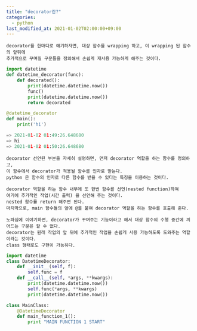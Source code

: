 ```yaml
---
title: "decorator란?"
categories: 
  - python
last_modified_at: 2021-01-02T02:00:00+09:00
---
```

    decorator를 한마디로 얘기하자면, 대상 함수를 wrapping 하고, 이 wrapping 된 함수의 앞뒤에
    추가적으로 꾸며질 구문들을 정의해서 손쉽게 재사용 가능하게 해주는 것이다.
    
```python
import datetime
def datetime_decorator(func):
    def decorated():
        print(datetime.datetime.now())
        func()
        print(datetime.datetime.now())
        return decorated

@datetime_decorator
def main():
    print('hi')

=> 2021-01-02 01:49:26.648680
=> hi
=> 2021-01-02 01:50:26.648680
```

    decorator 선언된 부분을 자세히 설명하면, 먼저 decorator 역할을 하는 함수를 정의하고,
    이 함수에서 decorator가 적용될 함수를 인자로 받는다.
    python 은 함수의 인자로 다른 함수를 받을 수 있다는 특징을 이용하는 것이다.
    
    decorator 역할을 하는 함수 내부에 또 한번 함수를 선언(nested function)하여
    여기에 추가적인 작업(시간 출력) 을 선언해 주는 것이다.
    nested 함수를 return 해주면 된다.
    마지막으로, main 함수들의 앞에 @를 붙여 decorator 역할을 하는 함수를 호출해 준다.
    
    노파심에 이야기하면, decorator가 꾸며주는 기능이라고 해서 대상 함수의 수행 중간에 끼어드는 구문은 할 수 없다.  
    decorator는 원래 작업의 앞 뒤에 추가적인 작업을 손쉽게 사용 가능하도록 도와주는 역할이라는 것이다.  
    class 형태로도 구현이 가능하다.

```python
import datetime
class DatetimeDecorator:
    def __init__(self, f):
        self.func = f
    def __call__(self, *args, **kwargs):
        print(datetime.datetime.now())
        self.func(*args, **kwargs)
        print(datetime.datetime.now())

class MainClass:
    @DatetimeDecorator
    def main_function_1():
        print "MAIN FUNCTION 1 START"
```